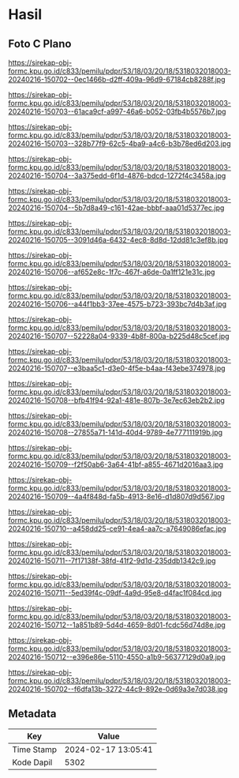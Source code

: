# Hasil

## Foto C Plano

https://sirekap-obj-formc.kpu.go.id/c833/pemilu/pdpr/53/18/03/20/18/5318032018003-20240216-150702--0ec1466b-d2ff-409a-96d9-67184cb8288f.jpg

https://sirekap-obj-formc.kpu.go.id/c833/pemilu/pdpr/53/18/03/20/18/5318032018003-20240216-150703--61aca9cf-a997-46a6-b052-03fb4b5576b7.jpg

https://sirekap-obj-formc.kpu.go.id/c833/pemilu/pdpr/53/18/03/20/18/5318032018003-20240216-150703--328b77f9-62c5-4ba9-a4c6-b3b78ed6d203.jpg

https://sirekap-obj-formc.kpu.go.id/c833/pemilu/pdpr/53/18/03/20/18/5318032018003-20240216-150704--3a375edd-6f1d-4876-bdcd-1272f4c3458a.jpg

https://sirekap-obj-formc.kpu.go.id/c833/pemilu/pdpr/53/18/03/20/18/5318032018003-20240216-150704--5b7d8a49-c161-42ae-bbbf-aaa01d5377ec.jpg

https://sirekap-obj-formc.kpu.go.id/c833/pemilu/pdpr/53/18/03/20/18/5318032018003-20240216-150705--3091d46a-6432-4ec8-8d8d-12dd81c3ef8b.jpg

https://sirekap-obj-formc.kpu.go.id/c833/pemilu/pdpr/53/18/03/20/18/5318032018003-20240216-150706--af652e8c-1f7c-467f-a6de-0a1ff121e31c.jpg

https://sirekap-obj-formc.kpu.go.id/c833/pemilu/pdpr/53/18/03/20/18/5318032018003-20240216-150706--a44f1bb3-37ee-4575-b723-393bc7d4b3af.jpg

https://sirekap-obj-formc.kpu.go.id/c833/pemilu/pdpr/53/18/03/20/18/5318032018003-20240216-150707--52228a04-9339-4b8f-800a-b225d48c5cef.jpg

https://sirekap-obj-formc.kpu.go.id/c833/pemilu/pdpr/53/18/03/20/18/5318032018003-20240216-150707--e3baa5c1-d3e0-4f5e-b4aa-f43ebe374978.jpg

https://sirekap-obj-formc.kpu.go.id/c833/pemilu/pdpr/53/18/03/20/18/5318032018003-20240216-150708--bfb41f94-92a1-481e-807b-3e7ec63eb2b2.jpg

https://sirekap-obj-formc.kpu.go.id/c833/pemilu/pdpr/53/18/03/20/18/5318032018003-20240216-150708--27855a71-141d-40d4-9789-4e777111919b.jpg

https://sirekap-obj-formc.kpu.go.id/c833/pemilu/pdpr/53/18/03/20/18/5318032018003-20240216-150709--f2f50ab6-3a64-41bf-a855-4671d2016aa3.jpg

https://sirekap-obj-formc.kpu.go.id/c833/pemilu/pdpr/53/18/03/20/18/5318032018003-20240216-150709--4a4f848d-fa5b-4913-8e16-d1d807d9d567.jpg

https://sirekap-obj-formc.kpu.go.id/c833/pemilu/pdpr/53/18/03/20/18/5318032018003-20240216-150710--a458dd25-ce91-4ea4-aa7c-a7649086efac.jpg

https://sirekap-obj-formc.kpu.go.id/c833/pemilu/pdpr/53/18/03/20/18/5318032018003-20240216-150711--7f17138f-38fd-41f2-9d1d-235ddb1342c9.jpg

https://sirekap-obj-formc.kpu.go.id/c833/pemilu/pdpr/53/18/03/20/18/5318032018003-20240216-150711--5ed39f4c-09df-4a9d-95e8-d4fac1f084cd.jpg

https://sirekap-obj-formc.kpu.go.id/c833/pemilu/pdpr/53/18/03/20/18/5318032018003-20240216-150712--1a851b89-5d4d-4659-8d01-fcdc56d74d8e.jpg

https://sirekap-obj-formc.kpu.go.id/c833/pemilu/pdpr/53/18/03/20/18/5318032018003-20240216-150712--e396e86e-5110-4550-a1b9-56377129d0a9.jpg

https://sirekap-obj-formc.kpu.go.id/c833/pemilu/pdpr/53/18/03/20/18/5318032018003-20240216-150702--f6dfa13b-3272-44c9-892e-0d69a3e7d038.jpg


## Metadata

| Key        | Value               |
| ---------- | ------------------- |
| Time Stamp | 2024-02-17 13:05:41 |
| Kode Dapil | 5302                |



